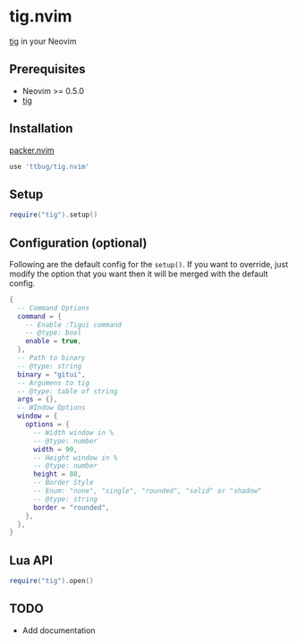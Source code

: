 # tig.nvim

[tig](https://github.com/jonas/tig) in your Neovim

## Prerequisites

- Neovim >= 0.5.0
- [tig](https://github.com/jonas/tig)

## Installation

[packer.nvim](https://github.com/wbthomason/packer.nvim)

```lua
use 'ttbug/tig.nvim'
```

## Setup

```lua
require("tig").setup()
```

## Configuration (optional)

Following are the default config for the `setup()`. If you want to override, just modify the option that you want then it will be merged with the default config.

```lua
{
  -- Command Options
  command = {
    -- Enable :Tigui command
    -- @type: bool
    enable = true,
  },
  -- Path to binary
  -- @type: string
  binary = "gitui",
  -- Argumens to tig
  -- @type: table of string
  args = {},
  -- WIndow Options
  window = {
    options = {
      -- Width window in %
      -- @type: number
      width = 90,
      -- Height window in %
      -- @type: number
      height = 80,
      -- Border Style
      -- Enum: "none", "single", "rounded", "solid" or "shadow"
      -- @type: string
      border = "rounded",
    },
  },
}
```

## Lua API

```lua
require("tig").open()
```

## TODO

- Add documentation
